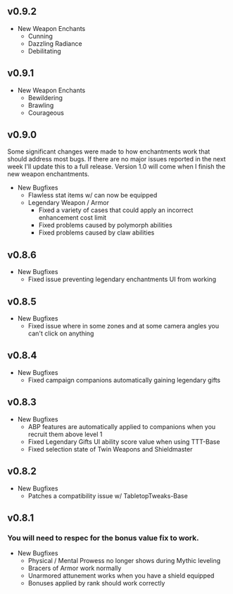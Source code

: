 ## v0.9.2

* New Weapon Enchants
    * Cunning
    * Dazzling Radiance
    * Debilitating

## v0.9.1

* New Weapon Enchants
    * Bewildering
    * Brawling
    * Courageous

## v0.9.0

Some significant changes were made to how enchantments work that should address most bugs. If there are no major issues reported in the next week I'll update this to a full release. Version 1.0 will come when I finish the new weapon enchantments.

* New Bugfixes
    * Flawless stat items w/ can now be equipped
    * Legendary Weapon / Armor
        * Fixed a variety of cases that could apply an incorrect enhancement cost limit
        * Fixed problems caused by polymorph abilities
        * Fixed problems caused by claw abilities

## v0.8.6

* New Bugfixes
    * Fixed issue preventing legendary enchantments UI from working

## v0.8.5

* New Bugfixes
    * Fixed issue where in some zones and at some camera angles you can't click on anything

## v0.8.4

* New Bugfixes
    * Fixed campaign companions automatically gaining legendary gifts

## v0.8.3

* New Bugfixes
    * ABP features are automatically applied to companions when you recruit them above level 1
    * Fixed Legendary Gifts UI ability score value when using TTT-Base
    * Fixed selection state of Twin Weapons and Shieldmaster

## v0.8.2

* New Bugfixes
    * Patches a compatibility issue w/ TabletopTweaks-Base

## v0.8.1

### You will need to respec for the bonus value fix to work.

* New Bugfixes
    * Physical / Mental Prowess no longer shows during Mythic leveling
    * Bracers of Armor work normally
    * Unarmored attunement works when you have a shield equipped
    * Bonuses applied by rank should work correctly